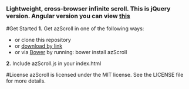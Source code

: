 ### Lightweight, cross-browser infinite scroll. This is jQuery version. Angular version you can view [this](https://github.com/AzatKhalilov/azScrollAngular)

#Get Started
**1.** Get azScroll in one of the following ways:

+ or clone this repository
+ or [download by link](https://github.com/AzatKhalilov/azScroll/blob/master/src/js/azScroll.js)
+ or via [Bower](http://bower.io/) by running: bower install azScroll

**2.** Include azScroll.js in your index.html

#License
azScroll is licensed under the MIT license. See the LICENSE file for more details.
